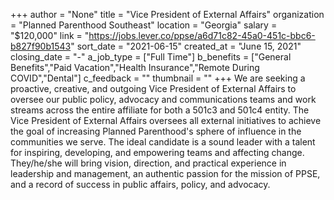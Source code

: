 +++
author = "None"
title = "Vice President of External Affairs"
organization = "Planned Parenthood Southeast"
location = "Georgia"
salary = "$120,000"
link = "https://jobs.lever.co/ppse/a6d71c82-45a0-451c-bbc6-b827f90b1543"
sort_date = "2021-06-15"
created_at = "June 15, 2021"
closing_date = "-"
a_job_type = ["Full Time"]
b_benefits = ["General Benefits","Paid Vacation","Health Insurance","Remote During COVID","Dental"]
c_feedback = ""
thumbnail = ""
+++
We are seeking a proactive, creative, and outgoing Vice President of External Affairs to oversee our public policy, advocacy and communications teams and work streams across the entire affiliate for both a 501c3 and 501c4 entity.  The Vice President of External Affairs oversees all external initiatives to achieve the goal of increasing Planned Parenthood's sphere of influence in the communities we serve. 
The ideal candidate is a sound leader with a talent for inspiring, developing, and empowering teams and affecting change. They/he/she will bring vision, direction, and practical experience in leadership and management, an authentic passion for the mission of PPSE, and a record of success in public affairs, policy, and advocacy.
